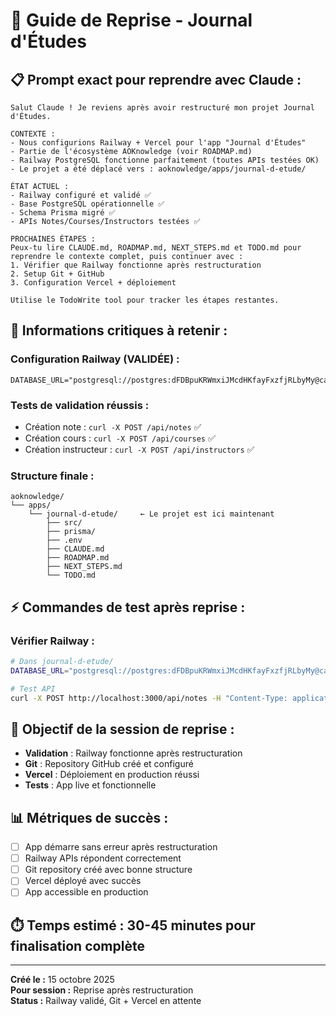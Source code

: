 # 🔄 Guide de Reprise - Journal d'Études

## 📋 **Prompt exact pour reprendre avec Claude :**

```
Salut Claude ! Je reviens après avoir restructuré mon projet Journal d'Études.

CONTEXTE :
- Nous configurions Railway + Vercel pour l'app "Journal d'Études" 
- Partie de l'écosystème AOKnowledge (voir ROADMAP.md)
- Railway PostgreSQL fonctionne parfaitement (toutes APIs testées OK)
- Le projet a été déplacé vers : aoknowledge/apps/journal-d-etude/

ÉTAT ACTUEL :
- Railway configuré et validé ✅
- Base PostgreSQL opérationnelle ✅  
- Schema Prisma migré ✅
- APIs Notes/Courses/Instructors testées ✅

PROCHAINES ÉTAPES :
Peux-tu lire CLAUDE.md, ROADMAP.md, NEXT_STEPS.md et TODO.md pour reprendre le contexte complet, puis continuer avec :
1. Vérifier que Railway fonctionne après restructuration
2. Setup Git + GitHub 
3. Configuration Vercel + déploiement

Utilise le TodoWrite tool pour tracker les étapes restantes.
```

## 🔧 **Informations critiques à retenir :**

### **Configuration Railway (VALIDÉE) :**
```
DATABASE_URL="postgresql://postgres:dFDBpuKRWmxiJMcdHKfayFxzfjRLbyMy@caboose.proxy.rlwy.net:14621/railway"
```

### **Tests de validation réussis :**
- Création note : `curl -X POST /api/notes` ✅
- Création cours : `curl -X POST /api/courses` ✅  
- Création instructeur : `curl -X POST /api/instructors` ✅

### **Structure finale :**
```
aoknowledge/
└── apps/
    └── journal-d-etude/     ← Le projet est ici maintenant
        ├── src/
        ├── prisma/
        ├── .env
        ├── CLAUDE.md
        ├── ROADMAP.md
        ├── NEXT_STEPS.md
        └── TODO.md
```

## ⚡ **Commandes de test après reprise :**

### **Vérifier Railway :**
```bash
# Dans journal-d-etude/
DATABASE_URL="postgresql://postgres:dFDBpuKRWmxiJMcdHKfayFxzfjRLbyMy@caboose.proxy.rlwy.net:14621/railway" npm run dev

# Test API
curl -X POST http://localhost:3000/api/notes -H "Content-Type: application/json" -d '{"title":"Test reprise","content":"OK","x":100,"y":100}'
```

## 🎯 **Objectif de la session de reprise :**
- **Validation** : Railway fonctionne après restructuration
- **Git** : Repository GitHub créé et configuré  
- **Vercel** : Déploiement en production réussi
- **Tests** : App live et fonctionnelle

## 📊 **Métriques de succès :**
- [ ] App démarre sans erreur après restructuration
- [ ] Railway APIs répondent correctement
- [ ] Git repository créé avec bonne structure
- [ ] Vercel déployé avec succès
- [ ] App accessible en production

## ⏱️ **Temps estimé :** 30-45 minutes pour finalisation complète

---
**Créé le :** 15 octobre 2025  
**Pour session :** Reprise après restructuration  
**Status :** Railway validé, Git + Vercel en attente